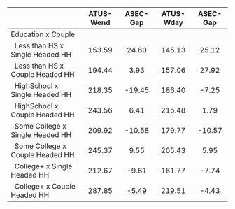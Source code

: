 
|                      |    ATUS-Wend |     ASEC-Gap |    ATUS-Wday |     ASEC-Gap |
| -------------------- | :----------: | :----------: | :----------: | :----------: |
| Education x Couple   |              |              |              |              |
| &nbsp;&nbsp;Less than HS x Single Headed HH |       153.59 |        24.60 |       145.13 |        25.12 |
| &nbsp;&nbsp;Less than HS x Couple Headed HH |       194.44 |         3.93 |       157.06 |        27.92 |
| &nbsp;&nbsp;HighSchool x Single Headed HH |       218.35 |       -19.45 |       186.40 |        -7.25 |
| &nbsp;&nbsp;HighSchool x Couple Headed HH |       243.56 |         6.41 |       215.48 |         1.79 |
| &nbsp;&nbsp;Some College x Single Headed HH |       209.92 |       -10.58 |       179.77 |       -10.57 |
| &nbsp;&nbsp;Some College x Couple Headed HH |       245.37 |         9.55 |       205.43 |         5.95 |
| &nbsp;&nbsp;College+ x Single Headed HH |       212.67 |        -9.61 |       161.77 |        -7.74 |
| &nbsp;&nbsp;College+ x Couple Headed HH |       287.85 |        -5.49 |       219.51 |        -4.43 |


